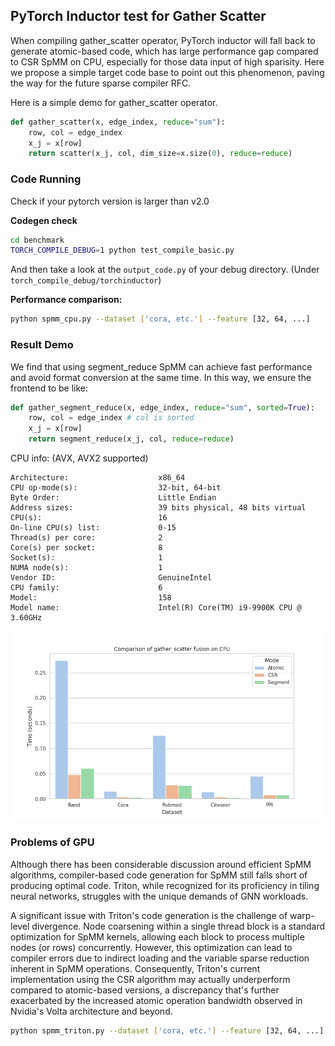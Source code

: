 ## PyTorch Inductor test for Gather Scatter

When compiling gather_scatter operator, PyTorch inductor will fall back to generate atomic-based code, which has large performance gap compared to CSR SpMM on CPU, especially for those data input of high sparisity.
Here we propose a simple target code base to point out this phenomenon, paving the way for the future sparse compiler RFC.

Here is a simple demo for gather_scatter operator.

```python
def gather_scatter(x, edge_index, reduce="sum"):
    row, col = edge_index
    x_j = x[row]
    return scatter(x_j, col, dim_size=x.size(0), reduce=reduce)
```

### Code Running

Check if your pytorch version is larger than v2.0

**Codegen check**

```bash
cd benchmark
TORCH_COMPILE_DEBUG=1 python test_compile_basic.py
```

And then take a look at the `output_code.py` of your debug directory. (Under `torch_compile_debug/torchinductor`)

**Performance comparison:**

```bash
python spmm_cpu.py --dataset ['cora, etc.'] --feature [32, 64, ...]
```

### Result Demo

We find that using segment_reduce SpMM can achieve fast performance and avoid format conversion at the same time. In this way, we ensure the frontend to be like:

```python
def gather_segment_reduce(x, edge_index, reduce="sum", sorted=True):
    row, col = edge_index # col is sorted
    x_j = x[row]
    return segment_reduce(x_j, col, reduce=reduce)
```

CPU info: (AVX, AVX2 supported)

```
Architecture:                    x86_64
CPU op-mode(s):                  32-bit, 64-bit
Byte Order:                      Little Endian
Address sizes:                   39 bits physical, 48 bits virtual
CPU(s):                          16
On-line CPU(s) list:             0-15
Thread(s) per core:              2
Core(s) per socket:              8
Socket(s):                       1
NUMA node(s):                    1
Vendor ID:                       GenuineIntel
CPU family:                      6
Model:                           158
Model name:                      Intel(R) Core(TM) i9-9900K CPU @ 3.60GHz
```

![image info](./openmp/spmm.png)

### Problems of GPU

Although there has been considerable discussion around efficient SpMM algorithms, compiler-based code generation for SpMM still falls short of producing optimal code. Triton, while recognized for its proficiency in tiling neural networks, struggles with the unique demands of GNN workloads.

A significant issue with Triton's code generation is the challenge of warp-level divergence. Node coarsening within a single thread block is a standard optimization for SpMM kernels, allowing each block to process multiple nodes (or rows) concurrently. However, this optimization can lead to compiler errors due to indirect loading and the variable sparse reduction inherent in SpMM operations. Consequently, Triton's current implementation using the CSR algorithm may actually underperform compared to atomic-based versions, a discrepancy that's further exacerbated by the increased atomic operation bandwidth observed in Nvidia's Volta architecture and beyond.

```bash
python spmm_triton.py --dataset ['cora, etc.'] --feature [32, 64, ...]
```
